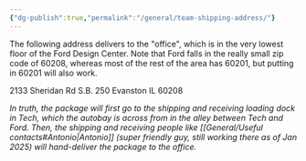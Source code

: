 ```yaml
---
{"dg-publish":true,"permalink":"/general/team-shipping-address/"}
---
```


The following address delivers to the "office", which is in the very lowest floor of the Ford Design Center. Note that Ford falls in the really small zip code of 60208, whereas most of the rest of the area has 60201, but putting in 60201 will also work. 

2133 Sheridan Rd
S.B. 250
Evanston IL 60208

*In truth, the package will first go to the shipping and receiving loading dock in Tech, which the autobay is across from in the alley between Tech and Ford. Then, the shipping and receiving people like [[General/Useful contacts#Antonio\|Antonio]] (super friendly guy, still working there as of Jan 2025) will hand-deliver the package to the office.*